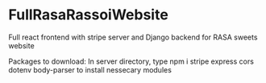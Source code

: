 # FullRasaRassoiWebsite
Full react frontend with stripe server and Django backend for RASA sweets website

Packages to download:
In server directory, type npm i stripe express cors dotenv body-parser to install nessecary modules
